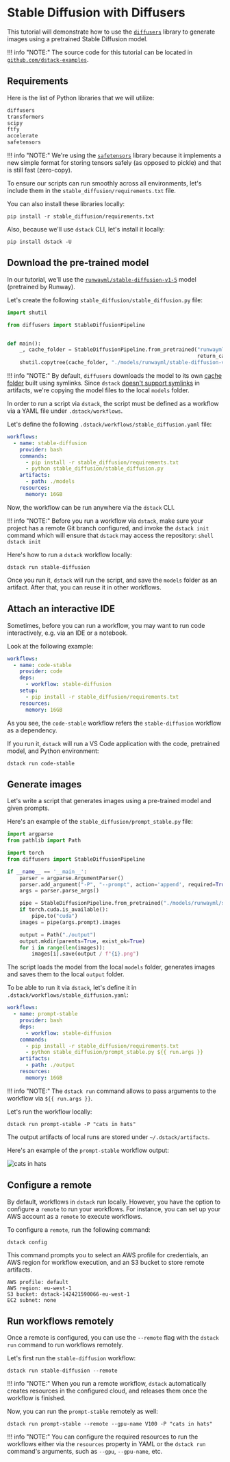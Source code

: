 # Stable Diffusion with Diffusers

This tutorial will demonstrate how to use the [`diffusers`](https://github.com/huggingface/diffusers) library to generate images using 
a pretrained Stable Diffusion model.

!!! info "NOTE:"
    The source code for this tutorial can be located in [`github.com/dstack-examples`](https://github.com/dstackai/dstack-examples/).

## Requirements

Here is the list of Python libraries that we will utilize:

```txt
diffusers
transformers
scipy
ftfy
accelerate
safetensors
```

!!! info "NOTE:"
    We're using the [`safetensors`](https://github.com/huggingface/safetensors) library because it implements a new simple format for storing tensors safely (as opposed
    to pickle) and that is still fast (zero-copy).

To ensure our scripts can run smoothly across all environments, let's include them in
the `stable_diffusion/requirements.txt` file.

You can also install these libraries locally:

```shell
pip install -r stable_diffusion/requirements.txt
```

Also, because we'll use `dstack` CLI, let's install it locally:

```shell
pip install dstack -U
```

## Download the pre-trained model

In our tutorial, we'll use the [`runwayml/stable-diffusion-v1-5`](https://huggingface.co/runwayml/stable-diffusion-v1-5) model (pretrained by Runway).

Let's create the following `stable_diffusion/stable_diffusion.py` file:

```python
import shutil

from diffusers import StableDiffusionPipeline


def main():
    _, cache_folder = StableDiffusionPipeline.from_pretrained("runwayml/stable-diffusion-v1-5",
                                                              return_cached_folder=True)
    shutil.copytree(cache_folder, "./models/runwayml/stable-diffusion-v1-5", dirs_exist_ok=True)
```

!!! info "NOTE:"
    By default, `diffusers` downloads the model to its own [cache folder](https://huggingface.co/docs/datasets/cache) built using symlinks.
    Since `dstack` [doesn't support symlinks](https://github.com/dstackai/dstack/issues/180) in artifacts, we're copying the model files to the local `models` folder. 

In order to run a script via `dstack`, the script must be defined as a workflow via a YAML file
under `.dstack/workflows`.

Let's define the following `.dstack/workflows/stable_diffusion.yaml` file:

```yaml
workflows:
  - name: stable-diffusion
    provider: bash
    commands:
      - pip install -r stable_diffusion/requirements.txt
      - python stable_diffusion/stable_diffusion.py
    artifacts:
      - path: ./models
    resources:
      memory: 16GB
```

Now, the workflow can be run anywhere via the `dstack` CLI.

!!! info "NOTE:"
    Before you run a workflow via `dstack`, make sure your project has a remote Git branch configured,
    and invoke the `dstack init` command which will ensure that `dstack` may access the repository:
    ```shell
    dstack init
    ```

Here's how to run a `dstack` workflow locally:

```shell
dstack run stable-diffusion
```

Once you run it, `dstack` will run the script, and save the `models` folder as an artifact.
After that, you can reuse it in other workflows.

## Attach an interactive IDE

Sometimes, before you can run a workflow, you may want to run code interactively,
e.g. via an IDE or a notebook.

Look at the following example:

```yaml
workflows:
  - name: code-stable
    provider: code
    deps:
      - workflow: stable-diffusion
    setup:
      - pip install -r stable_diffusion/requirements.txt
    resources:
      memory: 16GB
```

As you see, the `code-stable` workflow refers the `stable-diffusion` workflow as a dependency.

If you run it, `dstack` will run a VS Code application with the code, pretrained model,
and Python environment:

```shell 
dstack run code-stable
```

## Generate images

Let's write a script that generates images using a pre-trained model and given prompts.

Here's an example of the `stable_diffusion/prompt_stable.py` file:

```python
import argparse
from pathlib import Path

import torch
from diffusers import StableDiffusionPipeline

if __name__ == '__main__':
    parser = argparse.ArgumentParser()
    parser.add_argument("-P", "--prompt", action='append', required=True)
    args = parser.parse_args()

    pipe = StableDiffusionPipeline.from_pretrained("./models/runwayml/stable-diffusion-v1-5", local_files_only=True)
    if torch.cuda.is_available():
        pipe.to("cuda")
    images = pipe(args.prompt).images

    output = Path("./output")
    output.mkdir(parents=True, exist_ok=True)
    for i in range(len(images)):
        images[i].save(output / f"{i}.png")
```

The script loads the model from the local `models` folder, generates images and saves them to the 
local `output` folder.

To be able to run it via `dstack`, let's define it in `.dstack/workflows/stable_diffusion.yaml`:

```yaml
workflows:
  - name: prompt-stable
    provider: bash
    deps:
      - workflow: stable-diffusion
    commands:
      - pip install -r stable_diffusion/requirements.txt
      - python stable_diffusion/prompt_stable.py ${{ run.args }}
    artifacts:
      - path: ./output
    resources:
      memory: 16GB
```

!!! info "NOTE:"
    The `dstack run` command allows to pass arguments to the workflow via `${{ run.args }}`.

Let's run the workflow locally:

```shell
dstack run prompt-stable -P "cats in hats" 
```

The output artifacts of local runs are stored under `~/.dstack/artifacts`.

Here's an example of the `prompt-stable` workflow output:

![cats in hats](cats-in-hats.png)

## Configure a remote

By default, workflows in `dstack` run locally. However, you have the option to configure a `remote` to run your
workflows.
For instance, you can set up your AWS account as a `remote` to execute workflows.

To configure a `remote`, run the following command:

```shell
dstack config
```

This command prompts you to select an AWS profile for credentials, an AWS region for workflow execution, and an S3
bucket to store remote artifacts.

```shell
AWS profile: default
AWS region: eu-west-1
S3 bucket: dstack-142421590066-eu-west-1
EC2 subnet: none
```

## Run workflows remotely

Once a remote is configured, you can use the `--remote` flag with the `dstack run` command
to run workflows remotely.

Let's first run the `stable-diffusion` workflow:

```shell
dstack run stable-diffusion --remote
```

!!! info "NOTE:"
    When you run a remote workflow, `dstack` automatically creates resources in the configured cloud,
    and releases them once the workflow is finished.

Now, you can run the `prompt-stable` remotely as well:

```shell
dstack run prompt-stable --remote --gpu-name V100 -P "cats in hats"
```

!!! info "NOTE:"
    You can configure the required resources to run the workflows either via the `resources` property in YAML
    or the `dstack run` command's arguments, such as `--gpu`, `--gpu-name`, etc.